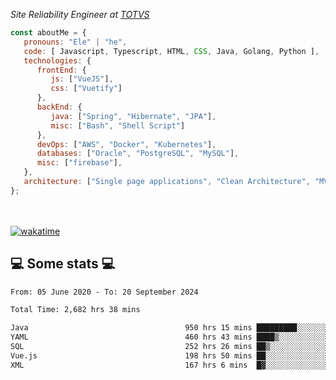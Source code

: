 <p><em>Site Reliability Engineer at <a href="https://www.totvs.com/">TOTVS</a></br>
</em></p>


```javascript
const aboutMe = {
   pronouns: "Ele" | "he",
   code: [ Javascript, Typescript, HTML, CSS, Java, Golang, Python ],
   technologies: {
      frontEnd: {
         js: ["VueJS"],
         css: ["Vuetify"]
      },
      backEnd: {
         java: ["Spring", "Hibernate", "JPA"],
         misc: ["Bash", "Shell Script"]
      },
      devOps: ["AWS", "Docker", "Kubernetes"],
      databases: ["Oracle", "PostgreSQL", "MySQL"],
      misc: ["firebase"],
   },
   architecture: ["Single page applications", "Clean Architecture", "MVC", "Microservices"],
};
```
</br></br>
[![wakatime](https://wakatime.com/badge/user/a3a8ed06-d304-4d6b-bc86-4adc418cdea7.svg)](https://wakatime.com/@a3a8ed06-d304-4d6b-bc86-4adc418cdea7)
<h2>💻 Some stats 💻</h2>

<!--START_SECTION:waka-->

```txt
From: 05 June 2020 - To: 20 September 2024

Total Time: 2,682 hrs 38 mins

Java                                   950 hrs 15 mins █████████░░░░░░░░░░░░░░░░   35.42 %
YAML                                   460 hrs 43 mins ████▒░░░░░░░░░░░░░░░░░░░░   17.17 %
SQL                                    252 hrs 26 mins ██▒░░░░░░░░░░░░░░░░░░░░░░   09.41 %
Vue.js                                 198 hrs 50 mins ██░░░░░░░░░░░░░░░░░░░░░░░   07.41 %
XML                                    167 hrs 6 mins  █▓░░░░░░░░░░░░░░░░░░░░░░░   06.23 %
```

<!--END_SECTION:waka-->
